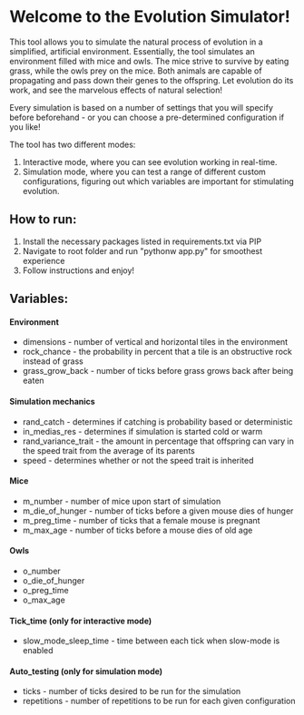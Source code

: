 # Welcome to the Evolution Simulator!
This tool allows you to simulate the natural process of evolution in a simplified, artificial environment. Essentially, the tool simulates an environment filled with mice and owls. The mice strive to survive by eating grass, while the owls prey on the mice. Both animals are capable of propagating and pass down their genes to the offspring. Let evolution do its work, and see the marvelous effects of natural selection!

Every simulation is based on a number of settings that you will specify before beforehand - or you can choose a pre-determined configuration if you like!

The tool has two different modes:
1. Interactive mode, where you can see evolution working in real-time.
2. Simulation mode, where you can test a range of different custom configurations, figuring out which variables are important for stimulating evolution.

## How to run:
1. Install the necessary packages listed in requirements.txt via PIP
2. Navigate to root folder and run "pythonw app.py" for smoothest experience
3. Follow instructions and enjoy!

## Variables:
#### Environment
* dimensions - number of vertical and horizontal tiles in the environment
* rock_chance - the probability in percent that a tile is an obstructive rock instead of grass
* grass_grow_back - number of ticks before grass grows back after being eaten

#### Simulation mechanics
* rand_catch - determines if catching is probability based or deterministic
* in_medias_res - determines if simulation is started cold or warm
* rand_variance_trait - the amount in percentage that offspring can vary in the speed trait from the average of its parents
* speed - determines whether or not the speed trait is inherited

#### Mice
* m_number - number of mice upon start of simulation
* m_die_of_hunger - number of ticks before a given mouse dies of hunger
* m_preg_time - number of ticks that a female mouse is pregnant
* m_max_age - number of ticks before a mouse dies of old age

#### Owls
* o_number
* o_die_of_hunger
* o_preg_time
* o_max_age

#### Tick_time (only for interactive mode)
* slow_mode_sleep_time - time between each tick when slow-mode is enabled

#### Auto_testing (only for simulation mode)
* ticks - number of ticks desired to be run for the simulation
* repetitions - number of repetitions to be run for each given configuration
